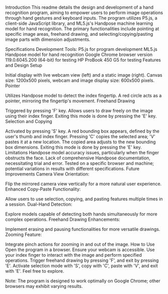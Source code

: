 Introduction
This readme details the design and development of a hand recognition program, aiming to empower users to perform image operations through hand gestures and keyboard inputs. The program utilizes P5.js, a client-side JavaScript library, and ML5.js's Handpose machine learning model for hand recognition. The primary functionalities include pointing at specific image areas, freehand drawing, and selecting/copying/pasting image parts with dimension adjustments.

Specifications
Development Tools:
P5.js for program development
ML5.js Handpose model for hand recognition
Google Chrome browser version 119.0.6045.200 (64-bit) for testing
HP ProBook 450 G5 for testing
Features and Design
Setup

Initial display with live webcam view (left) and a static image (right).
Canvas size: 1200x500 pixels, webcam and image display size: 600x500 pixels.
Pointer

Utilizes Handpose model to detect the index fingertip.
A red circle acts as a pointer, mirroring the fingertip's movement.
Freehand Drawing

Triggered by pressing 'F' key.
Allows users to draw freely on the image using their index finger.
Exiting this mode is done by pressing the 'E' key.
Selection and Copying

Activated by pressing 'S' key.
A red bounding box appears, defined by the user's thumb and index finger.
Pressing 'C' copies the selected area; 'V' pastes it at a new location.
The copied area adjusts to the new bounding box dimensions.
Exiting this mode is done by pressing the 'E' key.
Limitations
Handpose model accuracy issues, particularly when the finger obstructs the face.
Lack of comprehensive Handpose documentation, necessitating trial and error.
Tested on a specific browser and machine; potential variations in results with different specifications.
Future Improvements
Camera View Orientation:

Flip the mirrored camera view vertically for a more natural user experience.
Enhanced Copy-Paste Functionality:

Allow users to use selection, copying, and pasting features multiple times in a session.
Dual-Hand Detection:

Explore models capable of detecting both hands simultaneously for more complex operations.
Freehand Drawing Enhancements:

Implement erasing and pausing functionalities for more versatile drawings.
Zooming Feature:

Integrate pinch actions for zooming in and out of the image.
How to Use
Open the program in a browser.
Ensure your webcam is accessible.
Use your index finger to interact with the image and perform specified operations.
Trigger freehand drawing by pressing 'F', and exit by pressing 'E'.
Activate selection mode with 'S', copy with 'C', paste with 'V', and exit with 'E'.
Feel free to explore.

Note: The program is designed to work optimally on Google Chrome; other browsers may exhibit varying results.






